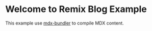 # Welcome to Remix Blog Example

This example use [mdx-bundler](https://github.com/kentcdodds/mdx-bundler) to
compile MDX content.
